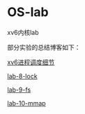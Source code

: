# OS-lab

xv6内核lab

部分实验的总结博客如下：

[xv6进程调度细节](https://forgivehat.github.io/2023/05/08/xv6%E8%BF%9B%E7%A8%8B%E8%B0%83%E5%BA%A6%E7%BB%86%E8%8A%82/)

[lab-8-lock](https://forgivehat.github.io/2022/02/21/lab-8-lock/)

[lab-9-fs](https://forgivehat.github.io/2022/02/21/lab-9-fs/)

[lab-10-mmap](https://forgivehat.github.io/2022/02/21/lab-10-mmap/)
